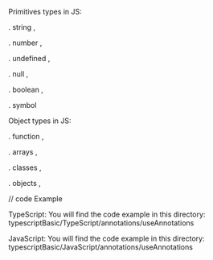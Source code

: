 Primitives types in JS:

. string ,

. number ,

. undefined ,

. null ,

. boolean ,

. symbol

Object types in JS:

. function ,

. arrays ,

. classes ,

. objects ,

// code Example

TypeScript: You will find the code example in this directory:
typescriptBasic/TypeScript/annotations/useAnnotations

JavaScript: You will find the code example in this directory:
typescriptBasic/JavaScript/annotations/useAnnotations

